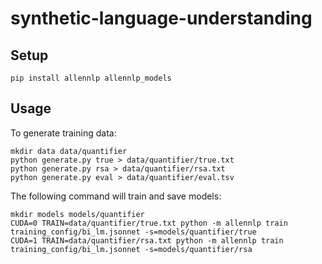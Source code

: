 # synthetic-language-understanding

## Setup

```shell
pip install allennlp allennlp_models
```

## Usage

To generate training data:
```shell
mkdir data data/quantifier
python generate.py true > data/quantifier/true.txt
python generate.py rsa > data/quantifier/rsa.txt
python generate.py eval > data/quantifier/eval.tsv
```

The following command will train and save models:
```shell
mkdir models models/quantifier
CUDA=0 TRAIN=data/quantifier/true.txt python -m allennlp train training_config/bi_lm.jsonnet -s=models/quantifier/true
CUDA=1 TRAIN=data/quantifier/rsa.txt python -m allennlp train training_config/bi_lm.jsonnet -s=models/quantifier/rsa
```
